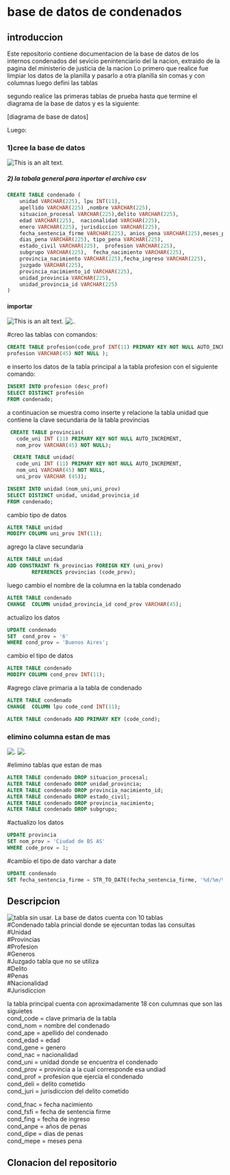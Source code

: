 # base de datos de condenados
## introduccion
Este repositorio contiene documentacion de la base de datos de los internos condenados  del sevicio penintenciario del la nacion,
extraido de la pagina del  ministerio de  justicia  de la nacion
Lo primero que realice fue limpiar los datos de la planilla y pasarlo
a otra planilla sin comas y con columnas
luego defini las tablas

segundo realice las primeras tablas de prueba
hasta que termine el diagrama
de la base de datos y es la siguiente:

[diagrama de base de datos]

Luego:
### 1)cree la base de datos
![This is an alt text.](https://github.com/lean-23/trabajo_de_base_de_datos/blob/main/tp-1.png)

##### 2) la tabala general para inportar el archivo csv
```sql
CREATE TABLE condenado (
	unidad VARCHAR(225), lpu INT(11),
	apellido VARCHAR(225) ,nombre VARCHAR(225),
	situacion_procesal VARCHAR(225),delito VARCHAR(225),
	edad VARCHAR(225),	nacionalidad VARCHAR(225),
	enero VARCHAR(225), jurisdiccion VARCHAR(225),
	fecha_sentencia_firme VARCHAR(225), anios_pena VARCHAR(225),meses_penas VARCHAR(225),
	dias_pena VARCHAR(225),	tipo_pena VARCHAR(225),
	estado_civil VARCHAR(225),	profesion VARCHAR(225),
	subgrupo VARCHAR(225),	fecha_nacimiento VARCHAR(225),
	provincia_nacimiento VARCHAR(225),fecha_ingreso VARCHAR(225),
	juzgado VARCHAR(225),
	provincia_nacimiento_id VARCHAR(225),
	unidad_provincia VARCHAR(225),
	unidad_provincia_id VARCHAR(225) 
)
```
#### importar
![This is an alt text.](https://github.com/lean-23/trabajo_de_base_de_datos/blob/main/imoirtar%20csv.png) 
![. ](https://github.com/lean-23/trabajo_de_base_de_datos/blob/main/importar%20datos.png).

#creo las tablas con comandos:
``` sql
CREATE TABLE profesion(code_prof INT(11) PRIMARY KEY NOT NULL AUTO_INCREMENT,
profesion VARCHAR(45) NOT NULL );
```
e inserto los datos de la tabla principal a la tabla profesion con el siguiente comando:
``` sql
INSERT INTO profesion (desc_prof)
SELECT DISTINCT profesión
FROM condenado;
```
a continuacion se muestra como inserte y relacione la tabla unidad que contiene la clave secundaria de la tabla provincias
``` sql
 CREATE TABLE provincias(
   code_uni INT (11) PRIMARY KEY NOT NULL AUTO_INCREMENT,
   nom_prov VARCHAR(45) NOT NULL);
```
```sql
  CREATE TABLE unidad(
   code_uni INT (11) PRIMARY KEY NOT NULL AUTO_INCREMENT,
   nom_uni VARCHAR(45) NOT NULL,
   uni_prov VARCHAR (45));
```
``` sql
INSERT INTO unidad (nom_uni,uni_prov)
SELECT DISTINCT unidad, unidad_provincia_id
FROM condenado;
```
cambio tipo de datos
```sql
ALTER TABLE unidad 
MODIFY COLUMN uni_prov INT(11);
```
agrego la clave secundaria
```sql
ALTER TABLE unidad
ADD CONSTRAINT fk_provincias FOREIGN KEY (uni_prov)
        REFERENCES provincias (code_prov);
```

luego cambio el nombre de la columna en la tabla condenado
```sql
ALTER TABLE condenado 
CHANGE  COLUMN unidad_provincia_id cond_prov VARCHAR(45);
```
actualizo los datos
```sql
UPDATE condenado
SET  cond_prov = '6'
WHERE cond_prov = 'Buenos Aires';
```
cambio el tipo de datos
```sql
ALTER TABLE condenado 
MODIFY COLUMN cond_prov INT(11);
```

#agrego clave primaria a la tabla de condenado
```sql
ALTER TABLE condenado 
CHANGE  COLUMN lpu code_cond INT(11);

ALTER TABLE condenado ADD PRIMARY KEY (code_cond);
```
### elimino columna estan de mas
![. ](https://github.com/lean-23/trabajo_de_base_de_datos/blob/main/borrar_columna.png)
![. ](https://github.com/lean-23/trabajo_de_base_de_datos/blob/main/borrar_columna1.png)

#elimino tablas que estan de mas
```sql
ALTER TABLE condenado DROP situacion_procesal;
ALTER TABLE condenado DROP unidad_provincia;
ALTER TABLE condenado DROP provincia_nacimiento_id;
ALTER TABLE condenado DROP estado_civil;
ALTER TABLE condenado DROP provincia_nacimiento;
ALTER TABLE condenado DROP subgrupo;
```
#actualizo los datos
```sql
UPDATE provincia
SET nom_prov = 'Ciudad de BS AS'
WHERE code_prov = 1;
```
#cambio el tipo de dato varchar a date
```sql
UPDATE condenado
SET fecha_sentencia_firme = STR_TO_DATE(fecha_sentencia_firme, '%d/%m/%Y');
```
## Descripcion      
![tabla sin usar. ]() 
La base de datos cuenta con 10 tablas    
#Condenado tabla princial donde se ejecuntan todas las consultas           
#Unidad        
#Provincias        
#Profesion          
#Generos           
#Juzgado tabla que no se utiliza      
#Delito        
#Penas       
#Nacionalidad        
#Jurisdiccion      
       

la tabla principal cuenta con aproximadamente 18 con culumnas que son las siguietes  
cond_code = clave primaria de la tabla    
cond_nom = nombre del condenado      
cond_ape = apellido del condenado  
cond_edad = edad    
cond_gene = genero  
cond_nac = nacionalidad   
cond_uni = unidad donde se encuentra el condenado    
cond_prov = provincia a la cual corresponde esa undiad     
cond_prof = profesion que ejercia el condenado   
cond_deli  = delito cometido     
cond_juri = jurisdiccion del delito cometido 

cond_fnac = fecha nacimiento    
cond_fsfi = fecha de sentencia firme    
cond_fing = fecha de ingreso    
cond_anpe = años de penas      
cond_dipe = dias de penas       
cond_mepe = meses pena       

## Clonacion del repositorio

